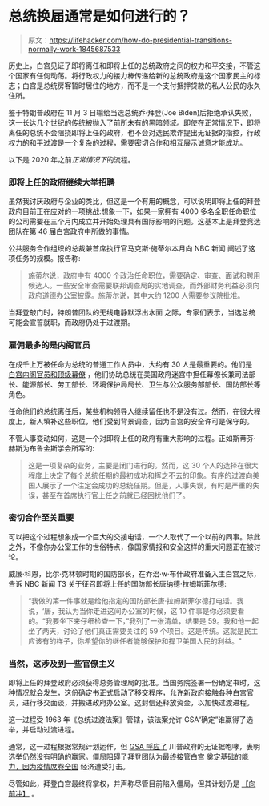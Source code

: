 # 总统换届通常是如何进行的？

> 原文：<https://lifehacker.com/how-do-presidential-transitions-normally-work-1845687533>

历史上，白宫见证了即将离任和即将上任的总统政府之间的权力和平交接，不管这个国家有任何动荡。将行政权力的接力棒传递给新的总统政府是这个国家民主的标志；白宫是总统房客暂时居住的地方，而不是一个支付抵押贷款的私人公民的永久住所。



鉴于特朗普政府在 11 月 3 日输给当选总统乔·拜登(Joe Biden)后拒绝承认失败，这一长达几个世纪的传统被抛入了前所未有的黑暗领域。即使在正常情况下，即将离任的总统不会阻挠即将上任的政府，也不会对选民欺诈提出无证据的指控，行政权力的和平过渡是一个复杂的过程，需要密切合作和相互展示诚意才能成功。

以下是 2020 年之前*正常情况下*的流程。

### 即将上任的政府继续大举招聘

虽然我讨厌政府与企业的类比，但这是一个有用的概念，可以说明即将上任的拜登政府目前正在应对的一项挑战:想象一下，如果一家拥有 4000 多名全职任命职位的公司需要在三个月内成立并开始处理具有国际影响的问题。这基本上是拜登竞选团队在第 46 届白宫政府中所做的事情。

公共服务合作组织的总裁兼首席执行官马克斯·施蒂尔本月向 NBC 新闻 阐述了这项任务的规模。报告称:

> 施蒂尔说，政府中有 4000 个政治任命职位，需要确定、审查、面试和聘用候选人。一些安全审查需要联邦调查局的实地调查，而外部财务利益必须向政府道德办公室披露。施蒂尔说，其中大约 1200 人需要参议院批准。

当拜登敲门时，特朗普团队的无线电静默浮出水面 之际，专家们表示，当选总统可能会宣誓就职，而政府仍处于过渡期。

### 雇佣最多的是内阁官员

在成千上万被任命为总统的普通工作人员中，大约有 30 人是最重要的。他们是 [白宫内阁官员和顶级幕僚](https://www.whitehouse.gov/the-trump-administration/the-cabinet/) ，他们协助总统在美国政府迷宫中担任幕僚长兼司法部长、能源部长、劳工部长、环境保护局局长、卫生与公众服务部部长、国防部长等角色。

任命他们的总统离任后，某些机构领导人继续留任也不是没有过。然而，在很大程度上，新人填补这些职位，他们受到背景调查，因为白宫的安全许可是保守的。

不管人事变动如何，这是一个对即将上任的政府有重大影响的过程。正如斯蒂芬·赫斯为布鲁金斯学会所写的:

> 这是一项复杂的业务，主要是闭门进行的。然而，这 30 个人的选择在很大程度上决定了每个总统任期的最初成功和挥之不去的印象。有序的过渡向美国人展示了一个注定会成功的总统任期。但是，人事失误，有时是严重的失误，甚至在首席执行官上任之前就已经困扰他们了。

### 密切合作至关重要

可以把这个过程想象成一个巨大的交接电话，一个人取代了一个以前的同事。除此之外，不像你办公室工作的世俗特点，像国家情报和安全这样的重大问题正在被讨论。

威廉·科恩，比尔·克林顿时期的国防部长，在乔治·w·布什政府准备入主白宫之际，告诉 NBC 新闻 T3 关于征召即将上任的国防部长唐纳德·拉姆斯菲尔德:

> “我做的第一件事就是给他指定的国防部长唐·拉姆斯菲尔德打电话。我说，‘唐，我认为当你走进这间办公室的时候，这 10 件事是你必须要看的。“我要坐下来仔细检查一下，”我列了一张清单，结果是 59。我和他一起坐了两天，讨论了他们真正需要关注的 59 个项目。这是传统。这就是民主应该有的样子，你希望你的继任者能够保护和捍卫美国人民的利益。"

### 当然，这涉及到一些官僚主义

即将上任的拜登政府必须获得总务管理局的批准。当国务院签署一份确定书时，这种情况就会发生，这份确定书正式启动了移交程序，允许新政府接触各种白宫官员，进行移交面谈，并搬进政府办公室。这封信还释放资金，以加快过渡进程。

这一过程受 1963 年《总统过渡法案》管辖，该法案允许 GSA“确定”谁赢得了选举，并启动过渡进程。

通常，这一过程根据常规计划运作，但 [GSA 呼应了](https://www.npr.org/2020/11/10/933214639/trump-appointee-delays-biden-transition-process-citing-need-for-clear-winner) 川普政府的无证据咆哮，表明选举仍然没有明确的赢家。僵局阻碍了拜登团队为最终接管白宫 [奠定基础的能力，因为疫情席卷全国](https://www.cnbc.com/2020/11/15/biden-team-to-meet-with-coronavirus-vaccine-makers-this-week-.html) 经济遭受打击。

尽管如此，拜登白宫最终将掌权，并声称尽管目前陷入僵局，但其计划仍是 [【向前冲】](https://www.nbcnews.com/politics/2020-election/live-blog/2020-11-13-trump-biden-transition-n1247607/ncrd1247740) 。